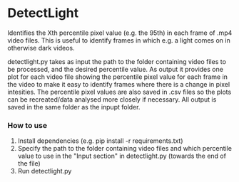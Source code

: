 # DetectLight
Identifies the Xth percentile pixel value (e.g. the 95th) in each frame of .mp4 video files. This is useful to identify frames in which e.g. a light comes on in otherwise dark videos.

detectlight.py takes as input the path to the folder containing video files to be processed, and the desired percentile value. As output it provides one plot for each video file showing the percentile pixel value for each frame in the video to make it easy to identify frames where there is a change in pixel intesities. The percentile pixel values are also saved in .csv files so the plots can be recreated/data analysed more closely if necessary. 
All output is saved in the same folder as the inpupt folder.


### How to use
1. Install dependencies (e.g. pip install -r requirements.txt)
2. Specify the path to the folder containing video files and which percentile value to use in the "Input section" in detectlight.py (towards the end of the file)
3. Run detectlight.py
